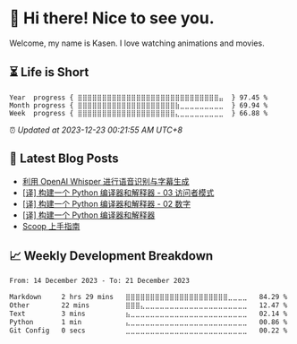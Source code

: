<h1>👋 Hi there! Nice to see you.</h1>

Welcome, my name is Kasen. I love watching animations and movies.

## ⏳ Life is Short

<!-- Start of Time Progress Bar -->
``` text
Year  progress { ⣿⣿⣿⣿⣿⣿⣿⣿⣿⣿⣿⣿⣿⣿⣿⣿⣿⣿⣿⣿⣿⣿⣿⣿⣿⣿⣿⣿⣿⣤  } 97.45 %
Month progress { ⣿⣿⣿⣿⣿⣿⣿⣿⣿⣿⣿⣿⣿⣿⣿⣿⣿⣿⣿⣿⣷⣀⣀⣀⣀⣀⣀⣀⣀⣀  } 69.94 %
Week  progress { ⣿⣿⣿⣿⣿⣿⣿⣿⣿⣿⣿⣿⣿⣿⣿⣿⣿⣿⣿⣿⣄⣀⣀⣀⣀⣀⣀⣀⣀⣀  } 66.88 %
```

⏰ *Updated at 2023-12-23 00:21:55 AM UTC+8*

<!-- End of Time Progress Bar -->

## 📝 Latest Blog Posts

<!-- BLOG-POST-LIST:START -->
- [利用 OpenAI Whisper 进行语音识别与字幕生成](https://blog.imkasen.com/whisper-speech-recognition-subtitles-generation/)
- [[译] 构建一个 Python 编译器和解释器 - 03 访问者模式](https://blog.imkasen.com/bpci-03/)
- [[译] 构建一个 Python 编译器和解释器 - 02 数字](https://blog.imkasen.com/bpci-02/)
- [[译] 构建一个 Python 编译器和解释器](https://blog.imkasen.com/bpci-01/)
- [Scoop 上手指南](https://blog.imkasen.com/scoop-guide/)
<!-- BLOG-POST-LIST:END -->

## 📈 Weekly Development Breakdown

<!--START_SECTION:waka-->

```txt
From: 14 December 2023 - To: 21 December 2023

Markdown     2 hrs 29 mins   ⣿⣿⣿⣿⣿⣿⣿⣿⣿⣿⣿⣿⣿⣿⣿⣿⣿⣿⣿⣿⣿⣀⣀⣀⣀   84.29 %
Other        22 mins         ⣿⣿⣿⣄⣀⣀⣀⣀⣀⣀⣀⣀⣀⣀⣀⣀⣀⣀⣀⣀⣀⣀⣀⣀⣀   12.47 %
Text         3 mins          ⣦⣀⣀⣀⣀⣀⣀⣀⣀⣀⣀⣀⣀⣀⣀⣀⣀⣀⣀⣀⣀⣀⣀⣀⣀   02.14 %
Python       1 min           ⣄⣀⣀⣀⣀⣀⣀⣀⣀⣀⣀⣀⣀⣀⣀⣀⣀⣀⣀⣀⣀⣀⣀⣀⣀   00.86 %
Git Config   0 secs          ⣀⣀⣀⣀⣀⣀⣀⣀⣀⣀⣀⣀⣀⣀⣀⣀⣀⣀⣀⣀⣀⣀⣀⣀⣀   00.22 %
```

<!--END_SECTION:waka-->
